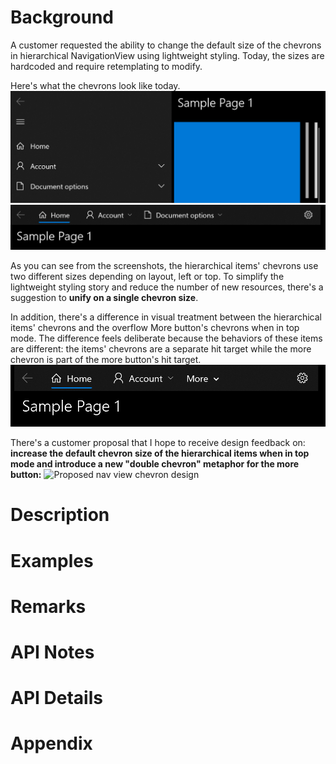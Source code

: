 # Background

A customer requested the ability to change the default size of the chevrons in hierarchical NavigationView using lightweight styling. 
Today, the sizes are hardcoded and require retemplating to modify. 

Here's what the chevrons look like today.
![Hierarchical left nav](NavViewChevrons_Left.png)
![Hierarchical top nav](NavViewChevrons_Top.png)

As you can see from the screenshots, the hierarchical items' chevrons use two different sizes depending on layout, left or top. 
To simplify the lightweight styling story and reduce the number of new resources, there's a suggestion to **unify on a single chevron size**.

In addition, there's a difference in visual treatment between the hierarchical items' chevrons and the overflow More button's chevrons when in top mode.
The difference feels deliberate because the behaviors of these items are different: the items' chevrons are a separate hit target while the more chevron is part of the more button's hit target.
![Hierarchical top nav with overflow](NavViewChevrons_Top_Overflow.png)

There's a customer proposal that I hope to receive design feedback on: **increase the default chevron size of the hierarchical items when in top mode and introduce a new "double chevron" metaphor for the more button:**
![Proposed nav view chevron design](https://user-images.githubusercontent.com/1398851/86917107-e0a34000-c124-11ea-97a8-098a4f63f370.png)

<!-- The purpose of this spec is to describe a new feature and
its APIs that make up a new feature in WinUI. -->

<!-- There are two audiences for the spec. The first are people
that want to evaluate and give feedback on the API, as part of
the submission process.  When it's complete
it will be incorporated into the public documentation at
docs.microsoft.com (http://docs.microsoft.com/uwp/toolkits/winui/).
Hopefully we'll be able to copy it mostly verbatim.
So the second audience is everyone that reads there to learn how
and why to use this API. -->




# Description
<!-- Use this section to provide a brief description of the feature.
For an example, see the introduction to the PasswordBox control 
(http://docs.microsoft.com/windows/uwp/design/controls-and-patterns/password-box). -->


# Examples
<!-- Use this section to explain the features of the API, showing
example code with each description. The general format is: 
  feature explanation,
  example code
  feature explanation,
  example code
  etc.-->
  
<!-- Code samples should be in C# and/or C++/WinRT -->

<!-- As an example of this section, see the Examples section for the PasswordBox control 
(https://docs.microsoft.com/windows/uwp/design/controls-and-patterns/password-box#examples). -->


# Remarks
<!-- Explanation and guidance that doesn't fit into the Examples section. -->

<!-- APIs should only throw exceptions in exceptional conditions; basically,
only when there's a bug in the caller, such as argument exception.  But if for some
reason it's necessary for a caller to catch an exception from an API, call that
out with an explanation either here or in the Examples -->

# API Notes
<!-- Option 1: Give a one or two line description of each API (type
and member), or at least the ones that aren't obvious
from their name.  These descriptions are what show up
in IntelliSense. For properties, specify the default value of the property if it
isn't the type's default (for example an int-typed property that doesn't default to zero.) -->

<!-- Option 2: Put these descriptions in the below API Details section,
with a "///" comment above the member or type. -->

# API Details
<!-- The exact API, in MIDL3 format (https://docs.microsoft.com/en-us/uwp/midl-3/) -->

# Appendix
<!-- Anything else that you want to write down for posterity, but 
that isn't necessary to understand the purpose and usage of the API.
For example, implementation details. -->
